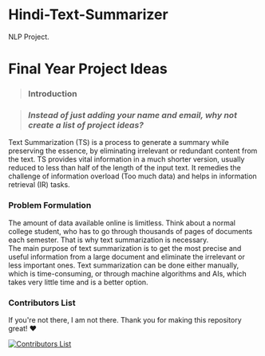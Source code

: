 # Hindi-Text-Summarizer
NLP Project.
# Final Year Project Ideas

> ### Introduction

> ### *Instead of just adding your name and email, why not create a list of project ideas?*

Text Summarization (TS) is a process to generate a summary while preserving the essence, by eliminating irrelevant or redundant content from the text. TS provides vital information in a much shorter version, usually reduced to less than half of the length of the input text. It remedies the challenge of information overload  (Too much data) and helps in information retrieval (IR) tasks.


### Problem Formulation

The amount of data available online is limitless. Think about a normal college student, who has to go through thousands of pages of documents each semester. That is why text summarization is necessary.  
The main purpose of text summarization is to get the most precise and useful information from a large document and eliminate the irrelevant or less important ones. Text summarization can be done either manually, which is time-consuming, or through machine algorithms and AIs, which takes very little time and is a better option.



### Contributors List

If you're not there, I am not there. Thank you for making this repository great! ❤️

[![Contributors List](https://contrib.rocks/image?repo=praveenscience/Hacktoberfest-Project-Ideas)](https://github.com/praveenscience/Hacktoberfest-Project-Ideas/graphs/contributors)
